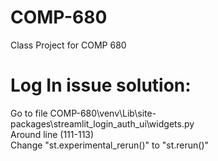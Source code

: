# COMP-680
Class Project for COMP 680

# Log In issue solution:
Go to file COMP-680\venv\Lib\site-packages\streamlit_login_auth_ui\widgets.py
<br>
Around line (111-113)
<br>
Change "st.experimental_rerun()" to "st.rerun()"